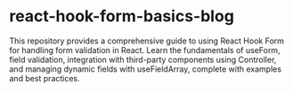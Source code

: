 # react-hook-form-basics-blog
This repository provides a comprehensive guide to using React Hook Form for handling form validation in React. Learn the fundamentals of useForm, field validation, integration with third-party components using Controller, and managing dynamic fields with useFieldArray, complete with examples and best practices.
